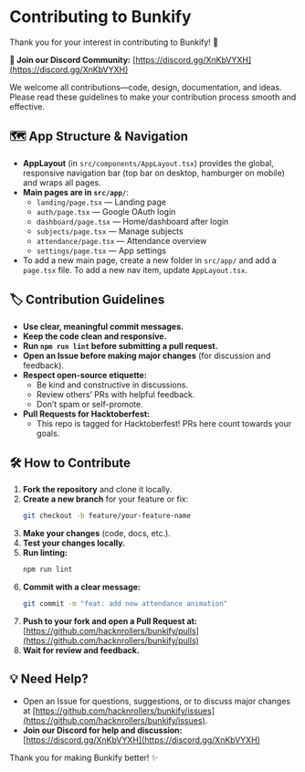 # Contributing to Bunkify

Thank you for your interest in contributing to Bunkify! 🚀

**💬 Join our Discord Community:** [https://discord.gg/XnKbVYXH](https://discord.gg/XnKbVYXH)

We welcome all contributions—code, design, documentation, and ideas. Please read these guidelines to make your contribution process smooth and effective.

## 🗺️ App Structure & Navigation

- **AppLayout** (in `src/components/AppLayout.tsx`) provides the global, responsive navigation bar (top bar on desktop, hamburger on mobile) and wraps all pages.
- **Main pages are in `src/app/`**:
  - `landing/page.tsx` — Landing page
  - `auth/page.tsx` — Google OAuth login
  - `dashboard/page.tsx` — Home/dashboard after login
  - `subjects/page.tsx` — Manage subjects
  - `attendance/page.tsx` — Attendance overview
  - `settings/page.tsx` — App settings
- To add a new main page, create a new folder in `src/app/` and add a `page.tsx` file. To add a new nav item, update `AppLayout.tsx`.

## 🏷️ Contribution Guidelines

- **Use clear, meaningful commit messages.**
- **Keep the code clean and responsive.**
- **Run `npm run lint` before submitting a pull request.**
- **Open an Issue before making major changes** (for discussion and feedback).
- **Respect open-source etiquette:**
  - Be kind and constructive in discussions.
  - Review others’ PRs with helpful feedback.
  - Don’t spam or self-promote.
- **Pull Requests for Hacktoberfest:**
  - This repo is tagged for Hacktoberfest! PRs here count towards your goals.

## 🛠️ How to Contribute

1. **Fork the repository** and clone it locally.
2. **Create a new branch** for your feature or fix:
   ```bash
   git checkout -b feature/your-feature-name
   ```
3. **Make your changes** (code, docs, etc.).
4. **Test your changes locally.**
5. **Run linting:**
   ```bash
   npm run lint
   ```
6. **Commit with a clear message:**
   ```bash
   git commit -m "feat: add new attendance animation"
   ```
7. **Push to your fork and open a Pull Request at:**
   [https://github.com/hacknrollers/bunkify/pulls](https://github.com/hacknrollers/bunkify/pulls)
8. **Wait for review and feedback.**

## 💡 Need Help?
- Open an Issue for questions, suggestions, or to discuss major changes at [https://github.com/hacknrollers/bunkify/issues](https://github.com/hacknrollers/bunkify/issues).
- **Join our Discord for help and discussion:** [https://discord.gg/XnKbVYXH](https://discord.gg/XnKbVYXH)

Thank you for making Bunkify better! ✨ 